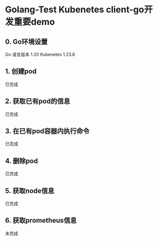 # Golang-Test Kubenetes client-go开发重要demo

## 0. Go环境设置
Go 语言版本 1.20
Kubenetes 1.23.6

## 1. 创建pod
已完成

## 2. 获取已有pod的信息
已完成

## 3. 在已有pod容器内执行命令
已完成

## 4. 删除pod
已完成

## 5. 获取node信息
已完成

## 6. 获取prometheus信息
未完成
